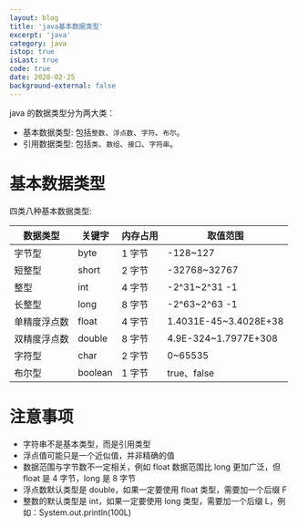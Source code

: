 ```yaml
---
layout: blog
title: 'java基本数据类型'
excerpt: 'java'
category: java
istop: true
isLast: true
code: true
date: 2020-02-25
background-external: false
---
```


java 的数据类型分为两大类：

-   基本数据类型: 包括`整数`、`浮点数`、`字符`、`布尔`。
-   引用数据类型: 包括`类`、`数组`、`接口`、`字符串`。

# 基本数据类型

四类八种基本数据类型:

| 数据类型     | 关键字  | 内存占用 | 取值范围              |
| ------------ | ------- | -------- | --------------------- |
| 字节型       | byte    | 1 字节   | -128~127              |
| 短整型       | short   | 2 字节   | -32768~32767          |
| 整型         | int     | 4 字节   | -2^31~2^31 -1         |
| 长整型       | long    | 8 字节   | -2^63~2^63 -1         |
| 单精度浮点数 | float   | 4 字节   | 1.4031E-45~3.4028E+38 |
| 双精度浮点数 | double  | 8 字节   | 4.9E-324~1.7977E+308  |
| 字符型       | char    | 2 字节   | 0~65535               |
| 布尔型       | boolean | 1 字节   | true、false           |

# 注意事项

-   字符串不是基本类型，而是引用类型
-   浮点值可能只是一个近似值，并非精确的值
-   数据范围与字节数不一定相关，例如 float 数据范围比 long 更加广泛，但 float 是 4 字节，long 是 8 字节
-   浮点数默认类型是 double，如果一定要使用 float 类型，需要加一个后缀 F
-   整数的默认类型是 int，如果一定要使用 long 类型，需要加一个后缀 L，例如：System.out.println(100L)
